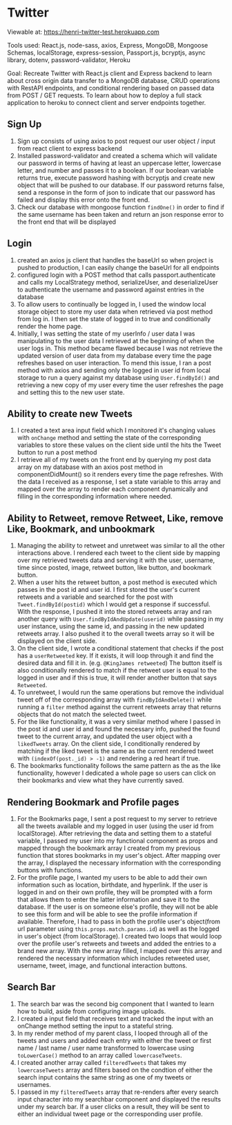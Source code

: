 # Twitter

Viewable at: https://henri-twitter-test.herokuapp.com

Tools used: React.js, node-sass, axios, Express, MongoDB, Mongoose Schemas, localStorage, express-session, Passport.js, bcryptjs, async library, dotenv, password-validator, Heroku 

Goal: Recreate Twitter with React.js client and Express backend to learn about cross origin data transfer to a MongoDB database, CRUD operations with RestAPI endpoints, and conditional rendering based on passed data from POST / GET requests. To learn about how to deploy a full stack application to heroku to connect client and server endpoints together. 

## Sign Up 
1. Sign up consists of using axios to post request our user object / input from react client to express backend
2. Installed password-validator and created a schema which will validate our password in terms of having at least an uppercase letter, lowercase letter, and number and passes it to a boolean. If our boolean variable returns true, execute password hashing with bcryptjs and create new object that will be pushed to our database. If our password returns false, send a response in the form of json to indicate that our password has failed and display this error onto the front end. 
3. Check our database with mongoose function `findOne()` in order to find if the same username has been taken and return an json response error to the front end that will be displayed

## Login
1. created an axios js client that handles the baseUrl so when project is pushed to production, I can easily change the baseUrl for all endpoints
2. configured login with a POST method that calls passport.authenticate and calls my LocalStrategy method, serializeUser, and deserializeUser to authenticate the username and password against entries in the database
3. To allow users to continually be logged in, I used the window local storage object to store my user data when retrieved via post method from log in. I then set the state of logged in to true and conditionally render the home page. 
4. Initially, I was setting the state of my userInfo / user data I was manipulating to the user data I retrieved at the beginning of when the user logs in. This method became flawed because I was not retrieve the updated version of user data from my database every time the page refreshes based on user interaction. To mend this issue, I ran a post method with axios and sending only the logged in user id from local storage to run a query against my database using `User.findById()` and retrieving a new copy of my user every time the user refreshes the page and setting this to the new user state.

 ## Ability to create new Tweets
1. I created a text area input field which I monitored it's changing values with `onChange` method and setting the state of the corresponding variables to store these values on the client side until the hits the Tweet button to run a post method 
2. I retrieve all of my tweets on the front end by querying my post data array on my database with an axios post method in componentDidMount() so it renders every time the page refreshes. With the data I received as a response, I set a state variable to this array and mapped over the array to render each component dynamically and filling in the corresponding information where needed.

## Ability to Retweet, remove Retweet, Like, remove Like, Bookmark, and unbookmark
1. Managing the ability to retweet and unretweet was similar to all the other interactions above. I rendered each tweet to the client side by mapping over my retrieved tweets data and serving it with the user, username, time since posted, image, retweet button, like button, and bookmark button. 
2. When a user hits the retweet button, a post method is executed which passes in the post id and user id. I first stored the user's current retweets and a variable and searched for the post with `Tweet.findById(postid)` which I would get a response if successful. With the response, I pushed it into the stored retweets array and ran another query with `User.findByIdAndUpdate(userid)` while passing in my user instance, using the same id, and passing in the new updated retweets array. I also pushed it to the overall tweets array so it will be displayed on the client side. 
3. On the client side, I wrote a conditional statement that checks if the post has a `userRetweeted` key. If it exists, it will loop through it and find the desired data and fill it in. (e.g. `@KingJames retweeted`) The button itself is also conditionally rendered to match if the retweet user is equal to the logged in user and if this is true, it will render another button that says `Retweeted`.
4. To unretweet, I would run the same operations but remove the individual tweet off of the corresponding array with `findByIdAndDelete()` while running a `filter` method against the current retweets array that returns objects that do not match the selected tweet.
5. For the like functionality, it was a very similar method where I passed in the post id and user id and found the necessary info, pushed the found tweet to the current array, and updated the user object with a `likedTweets` array. On the client side, I conditionally rendered by matching if the liked tweet is the same as the current rendered tweet with `(indexOf(post._id) > -1)` and rendering a red heart if true. 
6. The bookmarks functionality follows the same pattern as the as the like functionality, however I dedicated a whole page so users can click on their bookmarks and view what they have currently saved.

## Rendering Bookmark and Profile pages
1. For the Bookmarks page, I sent a post request to my server to retrieve all the tweets available and my logged in user (using the user id from localStorage). After retrieving the data and setting them to a stateful variable, I passed my user into my functional component as props and mapped through the bookmark array I created from my previous function that stores bookmarks in my user's object. After mapping over the array, I displayed the necessary information with the corresponding buttons with functions. 
2. For the profile page, I wanted my users to be able to add their own information such as location, birthdate, and hyperlink. If the user is logged in and on their own profile, they will be prompted with a form that allows them to enter the latter information and save it to the database. If the user is on someone else's profile, they will not be able to see this form and will be able to see the profile information if available. Therefore, I had to pass in both the profile user's object(from url parameter using `this.props.match.params.id`) as well as the logged in user's object (from localStorage). I created two loops that would loop over the profile user's retweets and tweets and added the entries to a brand new array. With the new array filled, I mapped over this array and rendered the necessary information which includes retweeted user, username, tweet, image, and functional interaction buttons. 

## Search Bar
1. The search bar was the second big component that I wanted to learn how to build, aside from configuring image uploads. 
2. I created a input field that receives text and tracked the input with an onChange method setting the input to a stateful string. 
3. In my render method of my parent class, I looped through all of the tweets and users and added each entry with either the tweet or first name / last name / user name transformed to lowercase using `toLowerCase()` method to an array called `lowercaseTweets`.
4. I created another array called `filteredTweets` that takes my `lowercaseTweets` array and filters based on the condtion of either the search input contains the same string as one of my tweets or usernames.  
5. I passed in my `filteredTweets` array that re-renders after every search input character into my searchbar component and displayed the results under my search bar. If a user clicks on a result, they will be sent to either an individual tweet page or the corresponding user profile.

